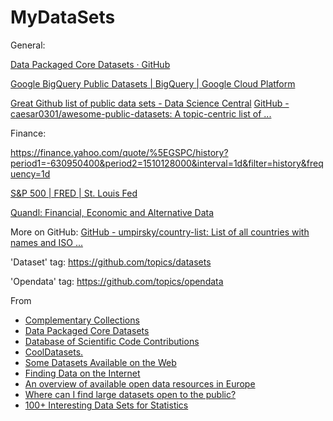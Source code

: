 # MyDataSets

General:

[Data Packaged Core Datasets · GitHub](https://github.com/datasets)

[Google BigQuery Public Datasets | BigQuery | Google Cloud Platform](https://cloud.google.com/bigquery/public-data/)

[Great Github list of public data sets - Data Science Central](https://www.datasciencecentral.com/profiles/blogs/great-github-list-of-public-data-sets)
[GitHub - caesar0301/awesome-public-datasets: A topic-centric list of ...](https://github.com/caesar0301/awesome-public-datasets)


Finance:

https://finance.yahoo.com/quote/%5EGSPC/history?period1=-630950400&period2=1510128000&interval=1d&filter=history&frequency=1d

[S&P 500 | FRED | St. Louis Fed](https://fred.stlouisfed.org/series/sp500)

[Quandl: Financial, Economic and Alternative Data](https://www.quandl.com/)

More on GitHub:
[GitHub - umpirsky/country-list: List of all countries with names and ISO ...](https://github.com/umpirsky/country-list)

'Dataset' tag:
https://github.com/topics/datasets

'Opendata' tag:
https://github.com/topics/opendata

From 
- [Complementary Collections](https://github.com/caesar0301/awesome-public-datasets#id31)
- [Data Packaged Core Datasets](https://github.com/datasets/)
- [Database of Scientific Code Contributions](https://mozillascience.org/collaborate)
- [CoolDatasets.](http://cooldatasets.com/)
- [Some Datasets Available on the Web](http://www.datawrangling.com/some-datasets-available-on-the-web)
- [Finding Data on the Internet](http://www.inside-r.org/howto/finding-data-internet)
- [An overview of available open data resources in Europe](http://opendatamonitor.eu/)
- [Where can I find large datasets open to the public?](http://www.quora.com/Where-can-I-find-large-datasets-open-to-the-public)
- [100+ Interesting Data Sets for Statistics](http://rs.io/100-interesting-data-sets-for-statistics/)
